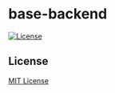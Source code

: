 # base-backend

[![License][license-src]][license-href]

## License

[MIT License](./LICENSE)

<!-- Badges -->
[license-href]: https://github.com/kiki-core-stack/base-backend/blob/main/LICENSE
[license-src]: https://img.shields.io/github/license/kiki-core-stack%2Fbase-backend?colorA=18181b&colorB=28cf8d&style=flat

